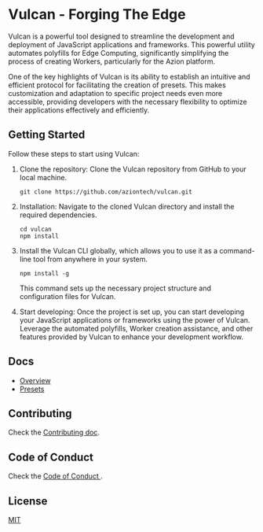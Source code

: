 #  Vulcan - Forging The Edge

Vulcan is a powerful tool designed to streamline the development and deployment of JavaScript applications and frameworks. This powerful utility automates polyfills for Edge Computing, significantly simplifying the process of creating Workers, particularly for the Azion platform. 

One of the key highlights of Vulcan is its ability to establish an intuitive and efficient protocol for facilitating the creation of presets. This makes customization and adaptation to specific project needs even more accessible, providing developers with the necessary flexibility to optimize their applications effectively and efficiently. 


## Getting Started

Follow these steps to start using Vulcan:

1. Clone the repository: Clone the Vulcan repository from GitHub to your local machine.

   ```shell
   git clone https://github.com/aziontech/vulcan.git
   ```

2. Installation: Navigate to the cloned Vulcan directory and install the required dependencies.

   ```shell
   cd vulcan
   npm install
   ```
3. Install the Vulcan CLI globally, which allows you to use it as a command-line tool from anywhere in your system.
   ```shell
   npm install -g
   ```

   This command sets up the necessary project structure and configuration files for Vulcan.

5. Start developing: Once the project is set up, you can start developing your JavaScript applications or frameworks using the power of Vulcan. Leverage the automated polyfills, Worker creation assistance, and other features provided by Vulcan to enhance your development workflow.


## Docs
* [Overview](docs/overview.md)
* [Presets](docs/presets.md)

## Contributing
Check the [Contributing doc](CONTRIBUTING.md).

## Code of Conduct
Check the [Code of Conduct ](CODE_OF_CONDUCT.md).

## License
[MIT](LICENSE.md)
